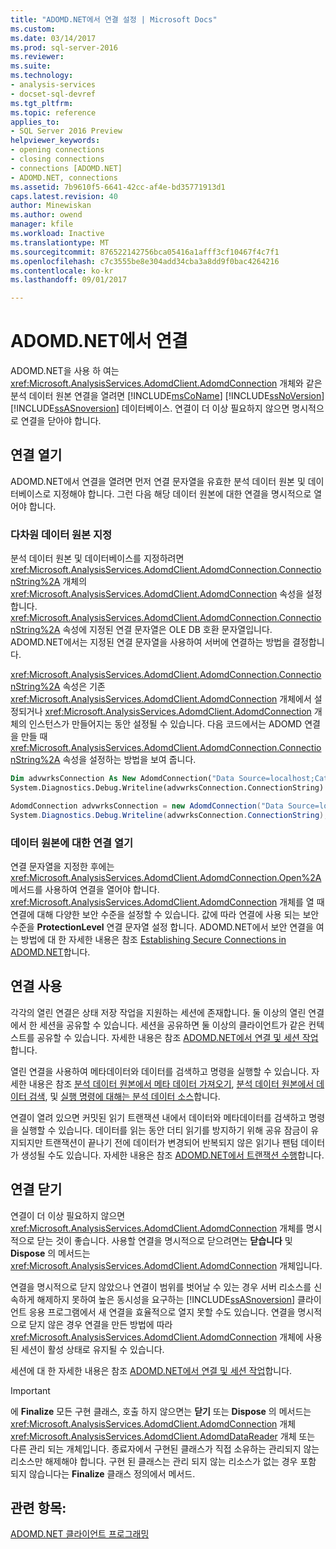 ```yaml
---
title: "ADOMD.NET에서 연결 설정 | Microsoft Docs"
ms.custom: 
ms.date: 03/14/2017
ms.prod: sql-server-2016
ms.reviewer: 
ms.suite: 
ms.technology:
- analysis-services
- docset-sql-devref
ms.tgt_pltfrm: 
ms.topic: reference
applies_to:
- SQL Server 2016 Preview
helpviewer_keywords:
- opening connections
- closing connections
- connections [ADOMD.NET]
- ADOMD.NET, connections
ms.assetid: 7b9610f5-6641-42cc-af4e-bd35771913d1
caps.latest.revision: 40
author: Minewiskan
ms.author: owend
manager: kfile
ms.workload: Inactive
ms.translationtype: MT
ms.sourcegitcommit: 876522142756bca05416a1afff3cf10467f4c7f1
ms.openlocfilehash: c7c3555be8e304add34cba3a8dd9f0bac4264216
ms.contentlocale: ko-kr
ms.lasthandoff: 09/01/2017

---
```

# <a name="connections-in-adomdnet"></a>ADOMD.NET에서 연결
  ADOMD.NET을 사용 하 여는 <xref:Microsoft.AnalysisServices.AdomdClient.AdomdConnection> 개체와 같은 분석 데이터 원본 연결을 열려면 [!INCLUDE[msCoName](../../includes/msconame-md.md)] [!INCLUDE[ssNoVersion](../../includes/ssnoversion-md.md)] [!INCLUDE[ssASnoversion](../../includes/ssasnoversion-md.md)] 데이터베이스. 연결이 더 이상 필요하지 않으면 명시적으로 연결을 닫아야 합니다.  
  
## <a name="opening-a-connection"></a>연결 열기  
 ADOMD.NET에서 연결을 열려면 먼저 연결 문자열을 유효한 분석 데이터 원본 및 데이터베이스로 지정해야 합니다. 그런 다음 해당 데이터 원본에 대한 연결을 명시적으로 열어야 합니다.  
  
### <a name="specifying-a-multidimensional-data-source"></a>다차원 데이터 원본 지정  
 분석 데이터 원본 및 데이터베이스를 지정하려면 <xref:Microsoft.AnalysisServices.AdomdClient.AdomdConnection.ConnectionString%2A> 개체의 <xref:Microsoft.AnalysisServices.AdomdClient.AdomdConnection> 속성을 설정합니다. <xref:Microsoft.AnalysisServices.AdomdClient.AdomdConnection.ConnectionString%2A> 속성에 지정된 연결 문자열은 OLE DB 호환 문자열입니다. ADOMD.NET에서는 지정된 연결 문자열을 사용하여 서버에 연결하는 방법을 결정합니다.  
  
 <xref:Microsoft.AnalysisServices.AdomdClient.AdomdConnection.ConnectionString%2A> 속성은 기존 <xref:Microsoft.AnalysisServices.AdomdClient.AdomdConnection> 개체에서 설정되거나 <xref:Microsoft.AnalysisServices.AdomdClient.AdomdConnection> 개체의 인스턴스가 만들어지는 동안 설정될 수 있습니다. 다음 코드에서는 ADOMD 연결을 만들 때 <xref:Microsoft.AnalysisServices.AdomdClient.AdomdConnection.ConnectionString%2A> 속성을 설정하는 방법을 보여 줍니다.  
  
```vb  
Dim advwrksConnection As New AdomdConnection("Data Source=localhost;Catalog=AdventureWorksAS")  
System.Diagnostics.Debug.Writeline(advwrksConnection.ConnectionString)  
```  
  
```csharp  
AdomdConnection advwrksConnection = new AdomdConnection("Data Source=localhost;Catalog=AdventureWorksAS");  
System.Diagnostics.Debug.Writeline(advwrksConnection.ConnectionString);  
```  
  
### <a name="opening-a-connection-to-the-data-source"></a>데이터 원본에 대한 연결 열기  
 연결 문자열을 지정한 후에는 <xref:Microsoft.AnalysisServices.AdomdClient.AdomdConnection.Open%2A> 메서드를 사용하여 연결을 열어야 합니다. <xref:Microsoft.AnalysisServices.AdomdClient.AdomdConnection> 개체를 열 때 연결에 대해 다양한 보안 수준을 설정할 수 있습니다. 값에 따라 연결에 사용 되는 보안 수준을 **ProtectionLevel** 연결 문자열 설정 합니다. ADOMD.NET에서 보안 연결을 여는 방법에 대 한 자세한 내용은 참조 [Establishing Secure Connections in ADOMD.NET](../../analysis-services/multidimensional-models-adomd-net-client/connections-in-adomd-net-establishing-secure-connections.md)합니다.  
  
## <a name="working-with-a-connection"></a>연결 사용  
 각각의 열린 연결은 상태 저장 작업을 지원하는 세션에 존재합니다. 둘 이상의 열린 연결에서 한 세션을 공유할 수 있습니다. 세션을 공유하면 둘 이상의 클라이언트가 같은 컨텍스트를 공유할 수 있습니다. 자세한 내용은 참조 [ADOMD.NET에서 연결 및 세션 작업](../../analysis-services/multidimensional-models-adomd-net-client/connections-in-adomd-net-working-with-connections-and-sessions.md)합니다.  
  
 열린 연결을 사용하여 메타데이터와 데이터를 검색하고 명령을 실행할 수 있습니다. 자세한 내용은 참조 [분석 데이터 원본에서 메타 데이터 가져오기](../../analysis-services/multidimensional-models-adomd-net-client/retrieving-metadata-from-an-analytical-data-source.md), [분석 데이터 원본에서 데이터 검색](../../analysis-services/multidimensional-models-adomd-net-client/retrieving-data-from-an-analytical-data-source.md), 및 [실행 명령에 대해는 분석 데이터 소스](../../analysis-services/multidimensional-models-adomd-net-client/executing-commands-against-an-analytical-data-source.md)합니다.  
  
 연결이 열려 있으면 커밋된 읽기 트랜잭션 내에서 데이터와 메타데이터를 검색하고 명령을 실행할 수 있습니다. 데이터를 읽는 동안 더티 읽기를 방지하기 위해 공유 잠금이 유지되지만 트랜잭션이 끝나기 전에 데이터가 변경되어 반복되지 않은 읽기나 팬텀 데이터가 생성될 수도 있습니다. 자세한 내용은 참조 [ADOMD.NET에서 트랜잭션 수행](../../analysis-services/multidimensional-models-adomd-net-client/connections-in-adomd-net-performing-transactions.md)합니다.  
  
## <a name="closing-a-connection"></a>연결 닫기  
 연결이 더 이상 필요하지 않으면 <xref:Microsoft.AnalysisServices.AdomdClient.AdomdConnection> 개체를 명시적으로 닫는 것이 좋습니다. 사용할 연결을 명시적으로 닫으려면는 **닫습니다** 및 **Dispose** 의 메서드는 <xref:Microsoft.AnalysisServices.AdomdClient.AdomdConnection> 개체입니다.  
  
 연결을 명시적으로 닫지 않았으나 연결이 범위를 벗어날 수 있는 경우 서버 리소스를 신속하게 해제하지 못하여 높은 동시성을 요구하는 [!INCLUDE[ssASnoversion](../../includes/ssasnoversion-md.md)] 클라이언트 응용 프로그램에서 새 연결을 효율적으로 열지 못할 수도 있습니다. 연결을 명시적으로 닫지 않은 경우 연결을 만든 방법에 따라 <xref:Microsoft.AnalysisServices.AdomdClient.AdomdConnection> 개체에 사용된 세션이 활성 상태로 유지될 수 있습니다.  
  
 세션에 대 한 자세한 내용은 참조 [ADOMD.NET에서 연결 및 세션 작업](../../analysis-services/multidimensional-models-adomd-net-client/connections-in-adomd-net-working-with-connections-and-sessions.md)합니다.  
  
> [!IMPORTANT]  
>  에 **Finalize** 모든 구현 클래스, 호출 하지 않으면는 **닫기** 또는 **Dispose** 의 메서드는 <xref:Microsoft.AnalysisServices.AdomdClient.AdomdConnection> 개체 <xref:Microsoft.AnalysisServices.AdomdClient.AdomdDataReader> 개체 또는 다른 관리 되는 개체입니다. 종료자에서 구현된 클래스가 직접 소유하는 관리되지 않는 리소스만 해제해야 합니다. 구현 된 클래스는 관리 되지 않는 리소스가 없는 경우 포함 되지 않습니다는 **Finalize** 클래스 정의에서 메서드.  
  
## <a name="see-also"></a>관련 항목:  
 [ADOMD.NET 클라이언트 프로그래밍](../../analysis-services/multidimensional-models-adomd-net-client/adomd-net-client-programming.md)  
  
  


